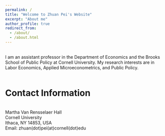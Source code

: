 ```yaml
---
permalink: /
title: "Welcome to Zhuan Pei's Website"
excerpt: "About me"
author_profile: true
redirect_from: 
  - /about/
  - /about.html
---
```

<br>
I am an assistant professor in the Department of Economics and the Brooks School of Public Policy at Cornell University. My research interests are in Labor Economics, Applied Microeconometrics, and Public Policy.
<br>
<br>

Contact Information 
======

<br>
Martha Van Rensselaer Hall<br>
Cornell University<br>
Ithaca, NY 14853, USA<br>
Email:  zhuan(dot)pei(at)cornell(dot)edu
